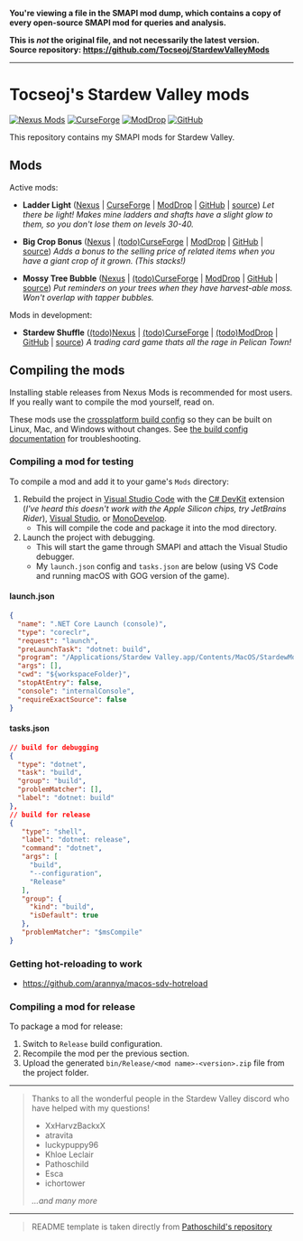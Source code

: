 **You're viewing a file in the SMAPI mod dump, which contains a copy of every open-source SMAPI mod
for queries and analysis.**

**This is _not_ the original file, and not necessarily the latest version.**  
**Source repository: https://github.com/Tocseoj/StardewValleyMods**

----

# Tocseoj's Stardew Valley mods

[![Nexus Mods](https://img.shields.io/badge/Nexus-Mods-4DB7FF.svg)](https://www.nexusmods.com/users/165805258?tab=user+files)
[![CurseForge](https://img.shields.io/badge/CurseForge-Tocseoj-4DB7FF.svg)](https://www.curseforge.com/members/tocseoj/projects)
[![ModDrop](https://img.shields.io/badge/ModDrop-ModDrop-4DB7FF.svg)](https://www.moddrop.com/stardew-valley/profile/431108/mods)
[![GitHub](https://img.shields.io/badge/GitHub-Tocseoj-4DB7FF.svg)](https://github.com/Tocseoj)

This repository contains my SMAPI mods for Stardew Valley.

## Mods

Active mods:

- **Ladder Light** ([Nexus](https://www.nexusmods.com/stardewvalley/mods/22052) | [CurseForge](https://www.curseforge.com/stardewvalley/mods/ladder-light) | [ModDrop](https://www.moddrop.com/stardew-valley/mods/1549539-ladder-light) | [GitHub](https://github.com/Tocseoj/StardewValleyMods/releases?q=LadderLight&expanded=true) | [source](LadderLight))
  _Let there be light! Makes mine ladders and shafts have a slight glow to them, so you don't lose them on levels 30-40._

- **Big Crop Bonus** ([Nexus](https://www.nexusmods.com/stardewvalley/mods/22337) | [(todo)CurseForge]() | [ModDrop](https://www.moddrop.com/stardew-valley/mods/1553635-big-crop-bonus) | [GitHub](https://github.com/Tocseoj/StardewValleyMods/releases?q=BigCropBonus&expanded=true) | [source](BigCropBonus))
  _Adds a bonus to the selling price of related items when you have a giant crop of it grown. (This stacks!)_

- **Mossy Tree Bubble** ([Nexus](https://www.nexusmods.com/stardewvalley/mods/22818) | [(todo)CurseForge]() | [ModDrop](https://www.moddrop.com/stardew-valley/mods/1564905-mossy-tree-bubble) | [GitHub](https://github.com/Tocseoj/StardewValleyMods/releases?q=MossyTreeBubble&expanded=true) | [source](MossyTreeBubble))
  _Put reminders on your trees when they have harvest-able moss. Won't overlap with tapper bubbles._

Mods in development:

- **Stardew Shuffle** ([(todo)Nexus]() | [(todo)CurseForge]() | [(todo)ModDrop]() | [GitHub](https://github.com/Tocseoj/StardewValleyMods/releases?q=StardewShuffle&expanded=true) | [source](StardewShuffle))
  _A trading card game thats all the rage in Pelican Town!_

## Compiling the mods

Installing stable releases from Nexus Mods is recommended for most users. If you really want to
compile the mod yourself, read on.

These mods use the [crossplatform build config](https://www.nuget.org/packages/Pathoschild.Stardew.ModBuildConfig)
so they can be built on Linux, Mac, and Windows without changes. See [the build config documentation](https://www.nuget.org/packages/Pathoschild.Stardew.ModBuildConfig)
for troubleshooting.

### Compiling a mod for testing

To compile a mod and add it to your game's `Mods` directory:

1. Rebuild the project in [Visual Studio Code](https://code.visualstudio.com/) with the [C# DevKit](https://marketplace.visualstudio.com/items?itemName=ms-dotnettools.csdevkit) extension (_I've heard this doesn't work with the Apple Silicon chips, try JetBrains Rider_), [Visual Studio](https://www.visualstudio.com/vs/community/), or [MonoDevelop](https://www.monodevelop.com/).
   - This will compile the code and package it into the mod directory.
2. Launch the project with debugging.
   - This will start the game through SMAPI and attach the Visual Studio debugger.
   - My `launch.json` config and `tasks.json` are below (using VS Code and running macOS with GOG version of the game).

#### launch.json

```json
{
  "name": ".NET Core Launch (console)",
  "type": "coreclr",
  "request": "launch",
  "preLaunchTask": "dotnet: build",
  "program": "/Applications/Stardew Valley.app/Contents/MacOS/StardewModdingAPI",
  "args": [],
  "cwd": "${workspaceFolder}",
  "stopAtEntry": false,
  "console": "internalConsole",
  "requireExactSource": false
}
```

#### tasks.json

```json
// build for debugging
{
  "type": "dotnet",
  "task": "build",
  "group": "build",
  "problemMatcher": [],
  "label": "dotnet: build"
},
// build for release
{
   "type": "shell",
   "label": "dotnet: release",
   "command": "dotnet",
   "args": [
     "build",
     "--configuration",
     "Release"
   ],
   "group": {
     "kind": "build",
     "isDefault": true
   },
   "problemMatcher": "$msCompile"
}
```

### Getting hot-reloading to work

- <https://github.com/arannya/macos-sdv-hotreload>

### Compiling a mod for release

To package a mod for release:

1. Switch to `Release` build configuration.
2. Recompile the mod per the previous section.
3. Upload the generated `bin/Release/<mod name>-<version>.zip` file from the project folder.

---

> Thanks to all the wonderful people in the Stardew Valley discord who have helped with my questions!
>
> - XxHarvzBackxX
> - atravita
> - luckypuppy96
> - Khloe Leclair
> - Pathoschild
> - Esca
> - ichortower
>
> _...and many more_

---

> README template is taken directly from [Pathoschild's repository](https://github.com/Pathoschild/StardewMods)
